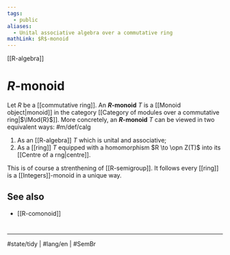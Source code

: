 ```yaml
---
tags:
  - public
aliases:
  - Unital associative algebra over a commutative ring
mathLink: $R$-monoid
---
```

[[R-algebra]]
# $R$-monoid

Let $R$ be a [[commutative ring]].
An **$R$-monoid** $T$ is a [[Monoid object|monoid]] in the category [[Category of modules over a commutative ring|$\lMod{R}$]].
More concretely, an **$R$-monoid** $T$ can be viewed in two equivalent ways: #m/def/calg

1. As an [[R-algebra]] $T$ which is unital and associative;
2. As a [[ring]] $T$ equipped with a homomorphism $R \to \opn Z(T)$ into its [[Centre of a rng|centre]].

This is of course a strenthening of [[R-semigroup]].
It follows every [[ring]] is a [[Integers]]-monoid in a unique way.

## See also

- [[R-comonoid]]

#
---
#state/tidy | #lang/en | #SemBr
